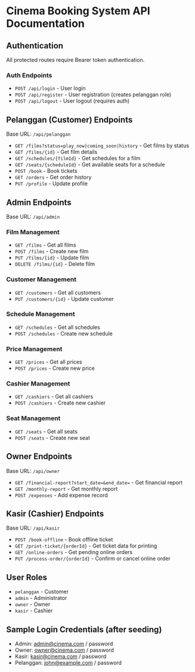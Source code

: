 # Cinema Booking System API Documentation

## Authentication
All protected routes require Bearer token authentication.

### Auth Endpoints
- `POST /api/login` - User login
- `POST /api/register` - User registration (creates pelanggan role)
- `POST /api/logout` - User logout (requires auth)

## Pelanggan (Customer) Endpoints
Base URL: `/api/pelanggan`

- `GET /films?status=play_now|coming_soon|history` - Get films by status
- `GET /films/{id}` - Get film details
- `GET /schedules/{filmId}` - Get schedules for a film
- `GET /seats/{scheduleId}` - Get available seats for a schedule
- `POST /book` - Book tickets
- `GET /orders` - Get order history
- `PUT /profile` - Update profile

## Admin Endpoints
Base URL: `/api/admin`

### Film Management
- `GET /films` - Get all films
- `POST /films` - Create new film
- `PUT /films/{id}` - Update film
- `DELETE /films/{id}` - Delete film

### Customer Management
- `GET /customers` - Get all customers
- `PUT /customers/{id}` - Update customer

### Schedule Management
- `GET /schedules` - Get all schedules
- `POST /schedules` - Create new schedule

### Price Management
- `GET /prices` - Get all prices
- `POST /prices` - Create new price

### Cashier Management
- `GET /cashiers` - Get all cashiers
- `POST /cashiers` - Create new cashier

### Seat Management
- `GET /seats` - Get all seats
- `POST /seats` - Create new seat

## Owner Endpoints
Base URL: `/api/owner`

- `GET /financial-report?start_date=&end_date=` - Get financial report
- `GET /monthly-report` - Get monthly report
- `POST /expenses` - Add expense record

## Kasir (Cashier) Endpoints
Base URL: `/api/kasir`

- `POST /book-offline` - Book offline ticket
- `GET /print-ticket/{orderId}` - Get ticket data for printing
- `GET /online-orders` - Get pending online orders
- `PUT /process-order/{orderId}` - Confirm or cancel online order

## User Roles
- `pelanggan` - Customer
- `admin` - Administrator
- `owner` - Owner
- `kasir` - Cashier

## Sample Login Credentials (after seeding)
- Admin: admin@cinema.com / password
- Owner: owner@cinema.com / password
- Kasir: kasir@cinema.com / password
- Pelanggan: john@example.com / password